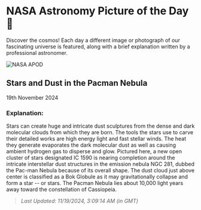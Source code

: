 
  # NASA Astronomy Picture of the Day 🌌

  Discover the cosmos! Each day a different image or photograph of our fascinating universe is featured, along with a brief explanation written by a professional astronomer.

![NASA APOD](https://apod.nasa.gov/apod/image/2411/BokMan_Loro_1311.jpg)

## Stars and Dust in the Pacman Nebula

19th November 2024

### Explanation: 

Stars can create huge and intricate dust sculptures from the dense and dark molecular clouds from which they are born.  The tools the stars use to carve their detailed works are high energy light and fast stellar winds.  The heat they generate evaporates the dark molecular dust as well as causing ambient hydrogen gas to disperse and glow.   Pictured here, a new open cluster of stars designated IC 1590 is nearing completion around the intricate interstellar dust structures in the emission nebula  NGC 281, dubbed the Pac-man Nebula because of its overall shape.  The dust cloud just above center is classified as a  Bok Globule as it may gravitationally collapse and form a star -- or stars. The Pacman Nebula lies about 10,000 light years away toward the constellation of Cassiopeia.

> _Last Updated: 11/19/2024, 3:09:14 AM (in GMT)_
